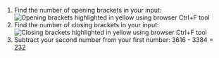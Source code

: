 1. Find the number of opening brackets in your input:
![Opening brackets highlighted in yellow using browser Ctrl+F tool](https://user-images.githubusercontent.com/68425871/135604633-1514c80b-4e7b-4977-926a-41a4a2e3fad9.png)
2. Find the number of closing brackets in your input:
![Closing brackets highlighted in yellow using browser Ctrl+F tool](https://user-images.githubusercontent.com/68425871/135604900-edb70c1e-8724-424b-9048-6b9224790cdf.png)
3. Subtract your second number from your first number:
3616 - 3384 = <ins>232</ins>
